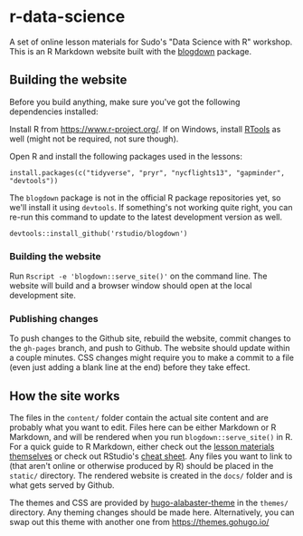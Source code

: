 # r-data-science

A set of online lesson materials for Sudo's "Data Science with R" workshop.
This is an R Markdown website built with the [blogdown](https://github.com/rstudio/blogdown) package.

## Building the website

Before you build anything, make sure you've got the following dependencies installed:

Install R from https://www.r-project.org/. 
If on Windows, install [RTools](https://cran.r-project.org/bin/windows/Rtools/) as well (might not be required, not sure though).

Open R and install the following packages used in the lessons:

```{r}
install.packages(c("tidyverse", "pryr", "nycflights13", "gapminder", "devtools"))
```

The `blogdown` package is not in the official R package repositories yet, so we'll install it using `devtools`.
If something's not working quite right, you can re-run this command to update to the latest development version as well.

```{r}
devtools::install_github('rstudio/blogdown')
```

### Building the website

Run `Rscript -e 'blogdown::serve_site()'` on the command line. 
The website will build and a browser window should open at the local development site.

### Publishing changes

To push changes to the Github site, rebuild the website, commit changes to the `gh-pages` branch, and push to Github.
The website should update within a couple minutes.
CSS changes might require you to make a commit to a file (even just adding a blank line at the end) before they take effect.

## How the site works

The files in the `content/` folder contain the actual site content and are probably what you want to edit. 
Files here can be either Markdown or R Markdown, and will be rendered when you run `blogdown::serve_site()` in R.
For a quick guide to R Markdown, either check out the [lesson materials themselves](https://sudo-labs.github.io/r-data-science/rmarkdown/)
or check out RStudio's [cheat sheet](https://www.rstudio.com/wp-content/uploads/2015/02/rmarkdown-cheatsheet.pdf).
Any files you want to link to (that aren't online or otherwise produced by R) should be placed in the `static/` directory.
The rendered website is created in the `docs/` folder and is what gets served by Github.

The themes and CSS are provided by [hugo-alabaster-theme](https://github.com/digitalcraftsman/hugo-alabaster-theme) in the `themes/` directory.
Any theming changes should be made here. 
Alternatively, you can swap out this theme with another one from https://themes.gohugo.io/
